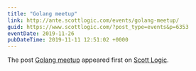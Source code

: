 ```yaml
---
title: "Golang meetup"
link: http://ante.scottlogic.com/events/golang-meetup/
guid: https://www.scottlogic.com/?post_type=events&p=6353
eventDate: 2019-11-26
pubDateTime: 2019-11-11 12:51:02 +0000
---
```


<p>The post <a rel="nofollow" href="http://ante.scottlogic.com/events/golang-meetup/">Golang meetup</a> appeared first on <a rel="nofollow" href="http://ante.scottlogic.com">Scott Logic</a>.</p>